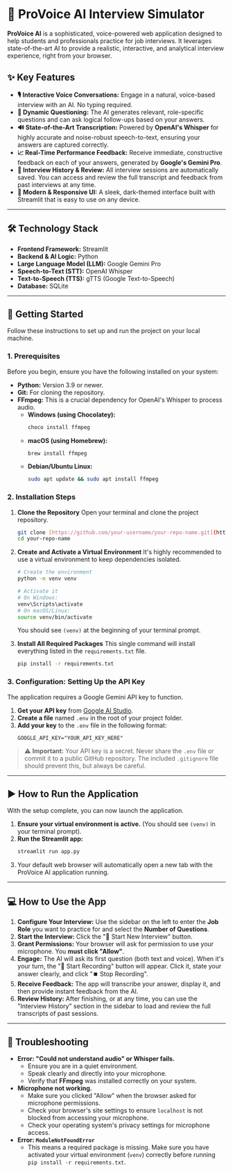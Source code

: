 # 💼 ProVoice AI Interview Simulator

**ProVoice AI** is a sophisticated, voice-powered web application designed to help students and professionals practice for job interviews. It leverages state-of-the-art AI to provide a realistic, interactive, and analytical interview experience, right from your browser.

## ✨ Key Features

* **🎙️ Interactive Voice Conversations:** Engage in a natural, voice-based interview with an AI. No typing required.
* **🧠 Dynamic Questioning:** The AI generates relevant, role-specific questions and can ask logical follow-ups based on your answers.
* **🔊 State-of-the-Art Transcription:** Powered by **OpenAI's Whisper** for highly accurate and noise-robust speech-to-text, ensuring your answers are captured correctly.
* **📈 Real-Time Performance Feedback:** Receive immediate, constructive feedback on each of your answers, generated by **Google's Gemini Pro**.
* **📂 Interview History & Review:** All interview sessions are automatically saved. You can access and review the full transcript and feedback from past interviews at any time.
* **🎨 Modern & Responsive UI:** A sleek, dark-themed interface built with Streamlit that is easy to use on any device.

---

## 🛠️ Technology Stack

* **Frontend Framework:** Streamlit
* **Backend & AI Logic:** Python
* **Large Language Model (LLM):** Google Gemini Pro
* **Speech-to-Text (STT):** OpenAI Whisper
* **Text-to-Speech (TTS):** gTTS (Google Text-to-Speech)
* **Database:** SQLite

---

## 🚀 Getting Started

Follow these instructions to set up and run the project on your local machine.

### 1. Prerequisites

Before you begin, ensure you have the following installed on your system:

* **Python:** Version 3.9 or newer.
* **Git:** For cloning the repository.
* **FFmpeg:** This is a crucial dependency for OpenAI's Whisper to process audio.
    * **Windows (using Chocolatey):**
        ```bash
        choco install ffmpeg
        ```
    * **macOS (using Homebrew):**
        ```bash
        brew install ffmpeg
        ```
    * **Debian/Ubuntu Linux:**
        ```bash
        sudo apt update && sudo apt install ffmpeg
        ```

### 2. Installation Steps

1.  **Clone the Repository**
    Open your terminal and clone the project repository.
    ```bash
    git clone [https://github.com/your-username/your-repo-name.git](https://github.com/your-username/your-repo-name.git)
    cd your-repo-name
    ```

2.  **Create and Activate a Virtual Environment**
    It's highly recommended to use a virtual environment to keep dependencies isolated.
    ```bash
    # Create the environment
    python -m venv venv

    # Activate it
    # On Windows:
    venv\Scripts\activate
    # On macOS/Linux:
    source venv/bin/activate
    ```
    You should see `(venv)` at the beginning of your terminal prompt.

3.  **Install All Required Packages**
    This single command will install everything listed in the `requirements.txt` file.
    ```bash
    pip install -r requirements.txt
    ```

### 3. Configuration: Setting Up the API Key

The application requires a Google Gemini API key to function.

1.  **Get your API key** from [Google AI Studio](https://aistudio.google.com/).
2.  **Create a file** named `.env` in the root of your project folder.
3.  **Add your key** to the `.env` file in the following format:
    ```
    GOOGLE_API_KEY="YOUR_API_KEY_HERE"
    ```

> ⚠️ **Important:** Your API key is a secret. Never share the `.env` file or commit it to a public GitHub repository. The included `.gitignore` file should prevent this, but always be careful.

---

## ▶️ How to Run the Application

With the setup complete, you can now launch the application.

1.  **Ensure your virtual environment is active.** (You should see `(venv)` in your terminal prompt).
2.  **Run the Streamlit app:**
    ```bash
    streamlit run app.py
    ```
3.  Your default web browser will automatically open a new tab with the ProVoice AI application running.

---

## 💻 How to Use the App

1.  **Configure Your Interview:** Use the sidebar on the left to enter the **Job Role** you want to practice for and select the **Number of Questions**.
2.  **Start the Interview:** Click the "🚀 Start New Interview" button.
3.  **Grant Permissions:** Your browser will ask for permission to use your microphone. You **must click "Allow"**.
4.  **Engage:** The AI will ask its first question (both text and voice). When it's your turn, the "🔴 Start Recording" button will appear. Click it, state your answer clearly, and click "⏹️ Stop Recording".
5.  **Receive Feedback:** The app will transcribe your answer, display it, and then provide instant feedback from the AI.
6.  **Review History:** After finishing, or at any time, you can use the "Interview History" section in the sidebar to load and review the full transcripts of past sessions.

---

## 🤔 Troubleshooting

* **Error: "Could not understand audio" or Whisper fails.**
    * Ensure you are in a quiet environment.
    * Speak clearly and directly into your microphone.
    * Verify that **FFmpeg** was installed correctly on your system.
* **Microphone not working.**
    * Make sure you clicked "Allow" when the browser asked for microphone permissions.
    * Check your browser's site settings to ensure `localhost` is not blocked from accessing your microphone.
    * Check your operating system's privacy settings for microphone access.
* **Error: `ModuleNotFoundError`**
    * This means a required package is missing. Make sure you have activated your virtual environment (`venv`) correctly before running `pip install -r requirements.txt`.
